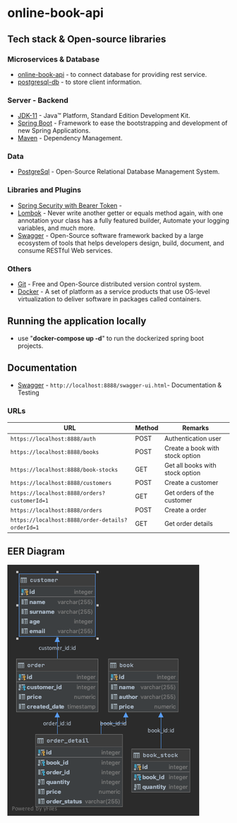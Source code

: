# online-book-api


## Tech stack & Open-source libraries

### Microservices & Database

* 	[online-book-api](https://github.com/cengizbursali/online-book-api) - to connect database for providing rest service.
* 	[postgresql-db](https://github.com/cengizbursali/online-book-api/tree/master/postgresql-db) - to store client information.

### Server - Backend

* 	[JDK-11](https://www.oracle.com/java/technologies/javase-jdk11-downloads.html) - Java™ Platform, Standard Edition Development Kit.
* 	[Spring Boot](https://spring.io/projects/spring-boot) - Framework to ease the bootstrapping and development of new Spring Applications.
* 	[Maven](https://maven.apache.org/) - Dependency Management.

### Data

* 	[PostgreSql](https://www.postgresql.org/) - Open-Source Relational Database Management System.

###  Libraries and Plugins

* 	[Spring Security with Bearer Token](https://www.baeldung.com/security-spring/) - 
* 	[Lombok](https://projectlombok.org/) - Never write another getter or equals method again, with one annotation your class has a fully featured builder, Automate your logging variables, and much more.
* 	[Swagger](https://swagger.io/) - Open-Source software framework backed by a large ecosystem of tools that helps developers design, build, document, and consume RESTful Web services.

### Others 

* 	[Git](https://git-scm.com/) - Free and Open-Source distributed version control system.
*   [Docker](https://www.docker.com/) - A set of platform as a service products that use OS-level virtualization to deliver software in packages called containers.


## Running the application locally

*	use "**docker-compose up -d**" to run the dockerized spring boot projects.

## Documentation

* 	[Swagger](http://localhost:8888/swagger-ui.html) - `http://localhost:8888/swagger-ui.html`- Documentation & Testing

### URLs

|                   URL                           | Method |              Remarks                 |
|-------------------------------------------------|--------|--------------------------------------|
|`https://localhost:8888/auth`                    | POST   | Authentication user                  |
|`https://localhost:8888/books`                   | POST   | Create a book with stock option      |
|`https://localhost:8888/book-stocks`             | GET    | Get all books with stock option      |
|`https://localhost:8888/customers`               | POST   | Create a customer                    |
|`https://localhost:8888/orders?customerId=1`     | GET    | Get orders of the customer           |
|`https://localhost:8888/orders`                  | POST   | Create a order                       |
|`https://localhost:8888/order-details?orderId=1` | GET    | Get order details                    |


## EER Diagram

<img src="images\book.png"/>
